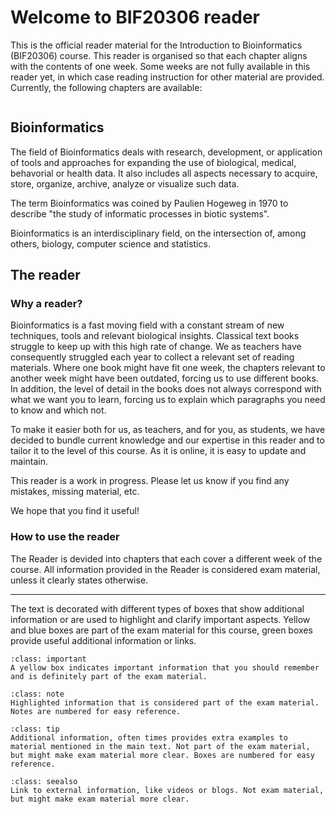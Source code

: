 # Welcome to BIF20306 reader

This is the official reader material for the Introduction to Bioinformatics (BIF20306) course. This reader is organised so that each chapter aligns with the contents of one week. Some weeks are not fully available in this reader yet, in which case reading instruction for other material are provided. Currently, the following chapters are available:

```{tableofcontents}

```

## Bioinformatics

The field of Bioinformatics deals with research, development, or application of tools and
approaches for expanding the use of biological, medical, behavorial or health
data. It also includes all aspects necessary to acquire, store, organize, archive, analyze or visualize such data.

The term Bioinformatics was coined by Paulien Hogeweg in 1970 to describe "the study of informatic processes in biotic systems".

Bioinformatics is an interdisciplinary field, on the intersection of, among others, biology, computer science and statistics.

## The reader

### Why a reader?

Bioinformatics is a fast moving field with a constant stream of new techniques, tools and relevant biological insights. Classical text books struggle to keep up with this high rate of change. We as teachers have consequently struggled each year to collect a relevant set of reading materials. Where one book might have fit one week, the chapters relevant to another week might have been outdated, forcing us to use different books. In addition, the level of detail in the books does not always correspond with what we want you to learn, forcing us to explain which paragraphs you need to know and which not.

To make it easier both for us, as teachers, and for you, as students, we have decided to bundle current knowledge and our expertise in this reader and to tailor it to the level of this course. As it is online, it is easy to update and maintain.

This reader is a work in progress. Please let us know if you find any mistakes, missing material, etc.

We hope that you find it useful!

### How to use the reader

The Reader is devided into chapters that each cover a different week of the course. All information provided in the Reader is considered exam material, unless it clearly states otherwise.

---

The text is decorated with different types of boxes that show additional information or are used to highlight and clarify important aspects. Yellow and blue boxes are part of the exam material for this course, green boxes provide useful additional information or links.

```{admonition} Important information
:class: important
A yellow box indicates important information that you should remember and is definitely part of the exam material.
```

```{admonition} Note 1: Noteworthy information
:class: note
Highlighted information that is considered part of the exam material. Notes are numbered for easy reference.
```

```{admonition} Box 1: Additional information
:class: tip
Additional information, often times provides extra examples to material mentioned in the main text. Not part of the exam material, but might make exam material more clear. Boxes are numbered for easy reference.
```

```{admonition} See also
:class: seealso
Link to external information, like videos or blogs. Not exam material, but might make exam material more clear.
```
